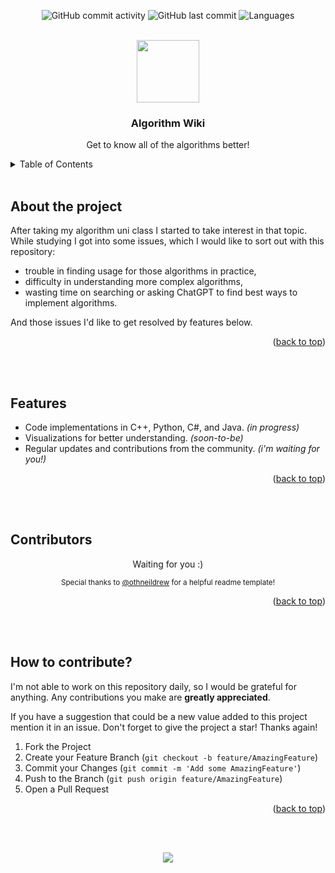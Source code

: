<div align="center">
<a name="readme-top"></a>

  ![GitHub commit activity](https://img.shields.io/github/commit-activity/t/Ruthietta/algorithm-wiki?style=for-the-badge&color=216ed6&label=Total%20commits)
  ![GitHub last commit](https://img.shields.io/github/last-commit/Ruthietta/algorithm-wiki?style=for-the-badge&color=216ed6&label=Last%20update)
  ![Languages](https://img.shields.io/badge/Languages-C++%20|%20Python%20|%20C%23%20|%20Java-green?style=for-the-badge&color=216ed6&label=Used%20languages)

  <br />

  <img src="https://i.ibb.co/cF0gt2t/neural.png" align="center" width="100px" />

  ### Algorithm Wiki

  Get to know all of the algorithms better!

</div>
<details>
  <summary>Table of Contents</summary>
  <ol>
    Soon-to-be!
  </ol>
</details>


<br />

## About the project

After taking my algorithm uni class I started to take interest in that topic. While studying I got into some issues, which I would like to sort out with this repository:
 * trouble in finding usage for those algorithms in practice,
 * difficulty in understanding more complex algorithms,
 * wasting time on searching or asking ChatGPT to find best ways to implement algorithms.

And those issues I'd like to get resolved by features below.

<p align="right">(<a href="#readme-top">back to top</a>)</p>
<br /><br />

## Features
- Code implementations in C++, Python, C#, and Java. <i> (in progress) </i>
- Visualizations for better understanding. <i> (soon-to-be) </i>
- Regular updates and contributions from the community. <i> (i'm waiting for you!) </i>

<p align="right">(<a href="#readme-top">back to top</a>)</p>
<br /><br />

## Contributors
<div align="center">
  Waiting for you :)

  <sub>Special thanks to <a href="https://github.com/othneildrew/Best-README-Template">@othneildrew</a> for a helpful readme template!</sub></div>
<p align="right">(<a href="#readme-top">back to top</a>)</p>

  <br /><br />

## How to contribute?
I'm not able to work on this repository daily, so I would be grateful for anything. Any contributions you make are **greatly appreciated**.

If you have a suggestion that could be a new value added to this project mention it in an issue.
Don't forget to give the project a star! Thanks again!

1. Fork the Project
2. Create your Feature Branch (`git checkout -b feature/AmazingFeature`)
3. Commit your Changes (`git commit -m 'Add some AmazingFeature'`)
4. Push to the Branch (`git push origin feature/AmazingFeature`)
5. Open a Pull Request

<p align="right">(<a href="#readme-top">back to top</a>)</p>

<br /><br />
<div align="center">
  <img src="https://img.shields.io/badge/Created%20by%20Ruthietta-April%202024-216ed6?style=for-the-badge" />
</div>

</div>
